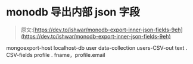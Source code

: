 # monodb 导出内部 json 字段

> 原文:[https://dev.to/ishwar/monodb-export-inner-json-fields-9eh](https://dev.to/ishwar/monodb-export-inner-json-fields-9eh)

mongoexport-host localhost-db user data-collection users-CSV-out text . CSV-fields profile . fname，profile.email